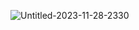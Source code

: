 ![Untitled-2023-11-28-2330](https://github.com/inspector44/solana-sniper/assets/24243976/41dfb90a-46d7-4fd8-95a7-860d2189d9eb)
